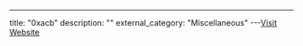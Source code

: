 ---
title: "0xacb"
description: ""
external_category: "Miscellaneous"
---[Visit Website](https://github.com/0xacb)

